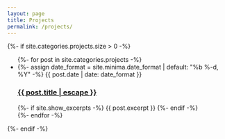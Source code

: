 ```yaml
---
layout: page
title: Projects
permalink: /projects/
---
```


<div class="projects">
	{%- if site.categories.projects.size > 0 -%}
	    <ul class="post-list">
	      {%- for post in site.categories.projects -%}
	      <li>
	        {%- assign date_format = site.minima.date_format | default: "%b %-d, %Y" -%}
	        <span class="post-meta">{{ post.date | date: date_format }}</span>
	        <h3>
	          <a class="post-link" href="{{ post.url | relative_url }}">
	            {{ post.title | escape }}
	          </a>
	        </h3>
	        {%- if site.show_excerpts -%}
	          {{ post.excerpt }}
	        {%- endif -%}
	      </li>
	      {%- endfor -%}
	    </ul>
	{%- endif -%}
</div>